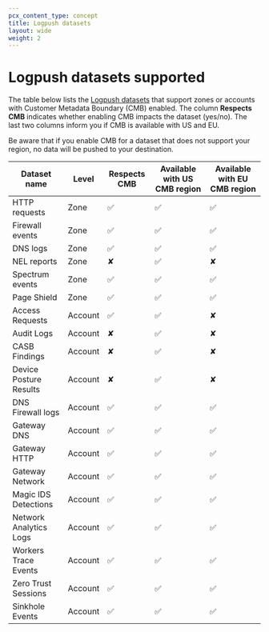```yaml
---
pcx_content_type: concept
title: Logpush datasets
layout: wide
weight: 2
---
```


# Logpush datasets supported

The table below lists the [Logpush datasets](/logs/reference/log-fields/) that support zones or accounts with Customer Metadata Boundary (CMB) enabled. The column **Respects CMB** indicates whether enabling CMB impacts the dataset (yes/no). The last two columns inform you if CMB is available with US and EU.

Be aware that if you enable CMB for a dataset that does not support your region, no data will be pushed to your destination.

| Dataset name | Level | Respects CMB | Available with US CMB region | Available with EU CMB region |
| --- | --- | --- | --- | --- |
| HTTP requests | Zone | ✅ | ✅ | ✅ |
| Firewall events | Zone | ✅ | ✅ | ✅ |
| DNS logs | Zone | ✅ | ✅ | ✅ |
| NEL reports | Zone | ✘ | ✅ | ✘ |
| Spectrum events | Zone | ✅ | ✅ | ✅ |
| Page Shield | Zone |  ✅ | ✅ | ✅ |
| Access Requests | Account | ✅ | ✅ | ✘ |
| Audit Logs | Account | ✘ | ✅ | ✘ |
| CASB Findings | Account | ✘ | ✅ | ✘ |
| Device Posture Results | Account | ✘ | ✅ | ✘ |
| DNS Firewall logs | Account | ✅ | ✅ | ✅ |
| Gateway DNS | Account | ✅ | ✅ | ✅ |
| Gateway HTTP | Account | ✅ | ✅ | ✅ |
| Gateway Network | Account | ✅ | ✅ | ✅ |
| Magic IDS Detections | Account | ✅ | ✅ | ✅ |
| Network Analytics Logs | Account | ✅ | ✅ | ✅ |
| Workers Trace Events | Account | ✅ | ✅ | ✅ |
| Zero Trust Sessions | Account | ✅ | ✅ | ✅ |
| Sinkhole Events | Account | ✅ | ✅ | ✅ |